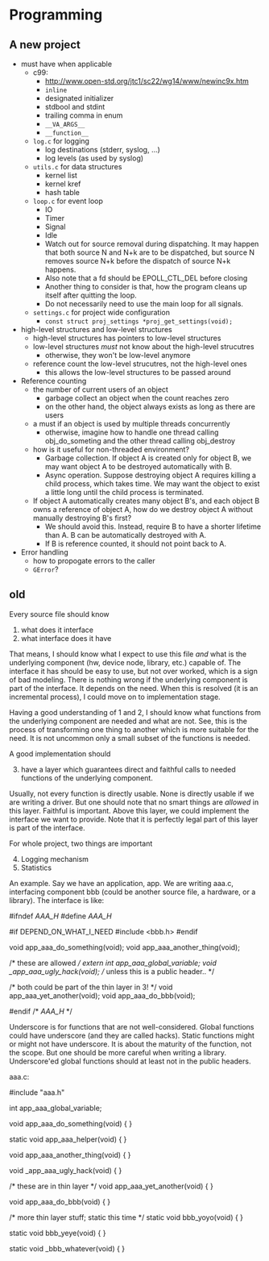 Programming
===========

## A new project

- must have when applicable
  - c99:
    - <http://www.open-std.org/jtc1/sc22/wg14/www/newinc9x.htm>
    - `inline`
    - designated initializer
    - stdbool and stdint
    - trailing comma in enum
    - `__VA_ARGS__`
    - `__function__`
  - `log.c` for logging
    - log destinations (stderr, syslog, ...)
    - log levels (as used by syslog)
  - `utils.c` for data structures
    - kernel list
    - kernel kref
    - hash table
  - `loop.c` for event loop
    - IO
    - Timer
    - Signal
    - Idle
    - Watch out for source removal during dispatching.  It may happen that both
      source N and N+k are to be dispatched, but source N removes source N+k
      before the dispatch of source N+k happens.
    - Also note that a fd should be EPOLL_CTL_DEL before closing
    - Another thing to consider is that, how the program cleans up itself after
      quitting the loop.
    - Do not necessarily need to use the main loop for all signals.
  - `settings.c` for project wide configuration
    - `const struct proj_settings *proj_get_settings(void);`
- high-level structures and low-level structures
  - high-level structures has pointers to low-level structures
  - low-level structures _must_ not know about the high-level strucutres
    - otherwise, they won't be low-level anymore
  - reference count the low-level strucutres, not the high-level ones
    - this allows the low-level structures to be passed around
- Reference counting
  - the number of current users of an object
    - garbage collect an object when the count reaches zero
    - on the other hand, the object always exists as long as there are users
  - a must if an object is used by multiple threads concurrently
    - otherwise, imagine how to handle one thread calling obj_do_someting and
      the other thread calling obj_destroy
  - how is it useful for non-threaded environment?
    - Garbage collection.  If object A is created only for object B, we may want
      object A to be destroyed automatically with B.
    - Async operation.  Suppose destroying object A requires killing a child
      process, which takes time.  We may want the object to exist a little long
      until the child process is terminated.
  - If object A automatically creates many object B's, and each object B owns a
    reference of object A, how do we destroy object A without manually
    destroying B's first?
    - We should avoid this.  Instead, require B to have a shorter lifetime than
      A.  B can be automatically destroyed with A.
    - If B is reference counted, it should not point back to A.
- Error handling
  - how to propogate errors to the caller
  - `GError`?

## old

Every source file should know

1. what does it interface
2. what interface does it have

That means, I should know what I expect to use this file _and_ what is the
underlying component (hw, device node, library, etc.) capable of.  The
interface it has should be easy to use, but not over worked, which is a sign of
bad modeling.  There is nothing wrong if the underlying component is part of
the interface.  It depends on the need.  When this is resolved (it is an
incremental process), I could move on to implementation stage.

Having a good understanding of 1 and 2, I should know what functions from the
underlying component are needed and what are not.  See, this is the process of
transforming one thing to another which is more suitable for the need.  It is
not uncommon only a small subset of the functions is needed.

A good implementation should

3. have a layer which guarantees direct and faithful calls to needed functions
   of the underlying component.

Usually, not every function is directly usable.  None is directly usable if we
are writing a driver.  But one should note that no smart things are _allowed_
in this layer.  Faithful is important.  Above this layer, we could implement
the interface we want to provide.  Note that it is perfectly legal part of this
layer is part of the interface.

For whole project, two things are important

4. Logging mechanism
5. Statistics

An example.  Say we have an application, app.  We are writing aaa.c,
interfacing component bbb (could be another source file, a hardware, or a
library).  The interface is like:

#ifndef _AAA_H_
#define _AAA_H_

#if DEPEND_ON_WHAT_I_NEED
#include <bbb.h>
#endif

void app_aaa_do_something(void);
void app_aaa_another_thing(void);

/* these are allowed */
extern int app_aaa_global_variable;
void _app_aaa_ugly_hack(void); /* unless this is a public header.. */

/* both could be part of the thin layer in 3! */
void app_aaa_yet_another(void);
void app_aaa_do_bbb(void);

#endif /* _AAA_H_ */

Underscore is for functions that are not well-considered.  Global functions
could have underscore (and they are called hacks).  Static functions might or
might not have underscore.  It is about the maturity of the function, not the
scope.  But one should be more careful when writing a library.  Underscore'ed
global functions should at least not in the public headers.

aaa.c:

#include "aaa.h"

int app_aaa_global_variable;

void app_aaa_do_something(void)
{
}

static void app_aaa_helper(void)
{
}

void app_aaa_another_thing(void)
{
}

void _app_aaa_ugly_hack(void)
{
}

/* these are in thin layer */
void app_aaa_yet_another(void)
{
}

void app_aaa_do_bbb(void)
{
}

/* more thin layer stuff; static this time */
static void bbb_yoyo(void)
{
}

static void bbb_yeye(void)
{
}

static void _bbb_whatever(void)
{
}
